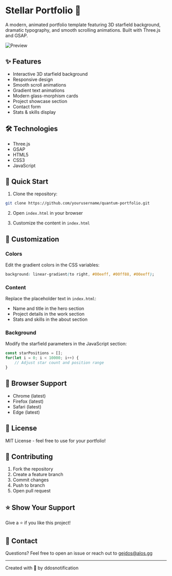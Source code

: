 # Stellar Portfolio 🚀

A modern, animated portfolio template featuring 3D starfield background, dramatic typography, and smooth scrolling animations. Built with Three.js and GSAP.

![Preview]([(https://cdn.discordapp.com/attachments/1136008461415633046/1309589903293808771/image.png?ex=67422223&is=6740d0a3&hm=07a5d8b0186cd398f086eea8e8261a7980f620d852c3f8fca30179c79eb3d05b&)])

## ✨ Features

- Interactive 3D starfield background
- Responsive design
- Smooth scroll animations
- Gradient text animations
- Modern glass-morphism cards
- Project showcase section
- Contact form
- Stats & skills display

## 🛠️ Technologies

- Three.js
- GSAP
- HTML5
- CSS3
- JavaScript

## 🚀 Quick Start

1. Clone the repository:
```bash
git clone https://github.com/yourusername/quantum-portfolio.git
```

2. Open `index.html` in your browser

3. Customize the content in `index.html`

## 🎨 Customization

### Colors
Edit the gradient colors in the CSS variables:
```css
background: linear-gradient(to right, #00eeff, #00ff88, #00eeff);
```

### Content
Replace the placeholder text in `index.html`:
- Name and title in the hero section
- Project details in the work section
- Stats and skills in the about section

### Background
Modify the starfield parameters in the JavaScript section:
```javascript
const starPositions = [];
for(let i = 0; i < 10000; i++) {
    // Adjust star count and position range
}
```

## 📱 Browser Support

- Chrome (latest)
- Firefox (latest)
- Safari (latest)
- Edge (latest)

## 📄 License

MIT License - feel free to use for your portfolio!

## 🤝 Contributing

1. Fork the repository
2. Create a feature branch
3. Commit changes
4. Push to branch
5. Open pull request

## ⭐ Show Your Support

Give a ⭐️ if you like this project!

## 📧 Contact

Questions? Feel free to open an issue or reach out to gejdos@alos.gg

---
Created with 💙 by ddosnotification
